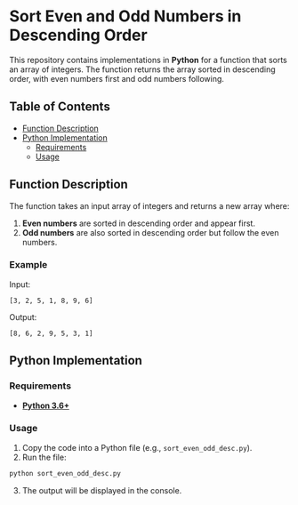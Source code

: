 # Sort Even and Odd Numbers in Descending Order

This repository contains implementations in **Python** for a function that sorts an array of integers. The function returns the array sorted in descending order, with even numbers first and odd numbers following.

## Table of Contents
- [Function Description](#function-description)
- [Python Implementation](#python-implementation)
  - [Requirements](#requirements)
  - [Usage](#usage)

## Function Description

The function takes an input array of integers and returns a new array where:
1. **Even numbers** are sorted in descending order and appear first.
2. **Odd numbers** are also sorted in descending order but follow the even numbers.

### Example

Input:
```plaintext
[3, 2, 5, 1, 8, 9, 6]
```

Output:
```plaintext
[8, 6, 2, 9, 5, 3, 1]
```

## Python Implementation

### Requirements
- [**Python 3.6+**](https://www.python.org/)

### Usage

1. Copy the code into a Python file (e.g., `sort_even_odd_desc.py`).
2. Run the file:
```bash
python sort_even_odd_desc.py
```
3. The output will be displayed in the console.